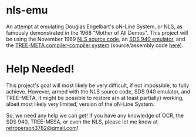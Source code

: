 # nls-emu
An attempt at emulating Douglas Engelbart's oN-Line System, or NLS, as famously demonstrated in the 1968 "Mother of All Demos". This project will be using the November 1969 [NLS source code](https://bitsavers.org/pdf/sri/arc/sds-940/NLS_Sources_Part_1_Nov69.pdf), an [SDS 940 emulator](https://github.com/simh/simh), and the [TREE-META compiler-compiler system](https://en.wikipedia.org/wiki/TREE-META) (source/assembly code [here](https://github.com/jimwhite/treemeta)).

# Help Needed!
This project's goal will most likely be very difficult, if not impossible, to fully achieve. However, armed with the NLS source code, SDS 940 emulator, and  TREE-META, it might be possible to restore a(n at least partially) working, albeit most likely very limited, version of the oN-Line System.

So, we need any help we can get! If you have any knowledge of OCR, the SDS 940, TREE-MESA, or even the NLS, please let me know at retroperson3782@gmail.com!
